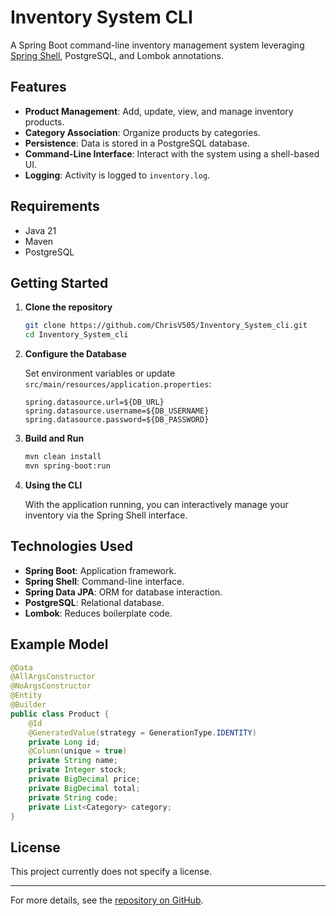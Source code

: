 # Inventory System CLI

A Spring Boot command-line inventory management system leveraging [Spring Shell](https://spring.io/projects/spring-shell), PostgreSQL, and Lombok annotations.

## Features

- **Product Management**: Add, update, view, and manage inventory products.
- **Category Association**: Organize products by categories.
- **Persistence**: Data is stored in a PostgreSQL database.
- **Command-Line Interface**: Interact with the system using a shell-based UI.
- **Logging**: Activity is logged to `inventory.log`.

## Requirements

- Java 21
- Maven
- PostgreSQL

## Getting Started

1. **Clone the repository**
   ```sh
   git clone https://github.com/ChrisV505/Inventory_System_cli.git
   cd Inventory_System_cli
   ```

2. **Configure the Database**

   Set environment variables or update `src/main/resources/application.properties`:
   ```properties
   spring.datasource.url=${DB_URL}
   spring.datasource.username=${DB_USERNAME}
   spring.datasource.password=${DB_PASSWORD}
   ```

3. **Build and Run**

   ```sh
   mvn clean install
   mvn spring-boot:run
   ```

4. **Using the CLI**

   With the application running, you can interactively manage your inventory via the Spring Shell interface.

## Technologies Used

- **Spring Boot**: Application framework.
- **Spring Shell**: Command-line interface.
- **Spring Data JPA**: ORM for database interaction.
- **PostgreSQL**: Relational database.
- **Lombok**: Reduces boilerplate code.

## Example Model

```java
@Data
@AllArgsConstructor
@NoArgsConstructor
@Entity
@Builder
public class Product {
    @Id
    @GeneratedValue(strategy = GenerationType.IDENTITY)
    private Long id;
    @Column(unique = true)
    private String name;
    private Integer stock;
    private BigDecimal price;
    private BigDecimal total;
    private String code;
    private List<Category> category;
}
```

## License

This project currently does not specify a license.

---

For more details, see the [repository on GitHub](https://github.com/ChrisV505/Inventory_System_cli).